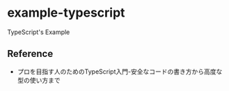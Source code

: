 # example-typescript
TypeScript's Example

## Reference
- プロを目指す人のためのTypeScript入門-安全なコードの書き方から高度な型の使い方まで
